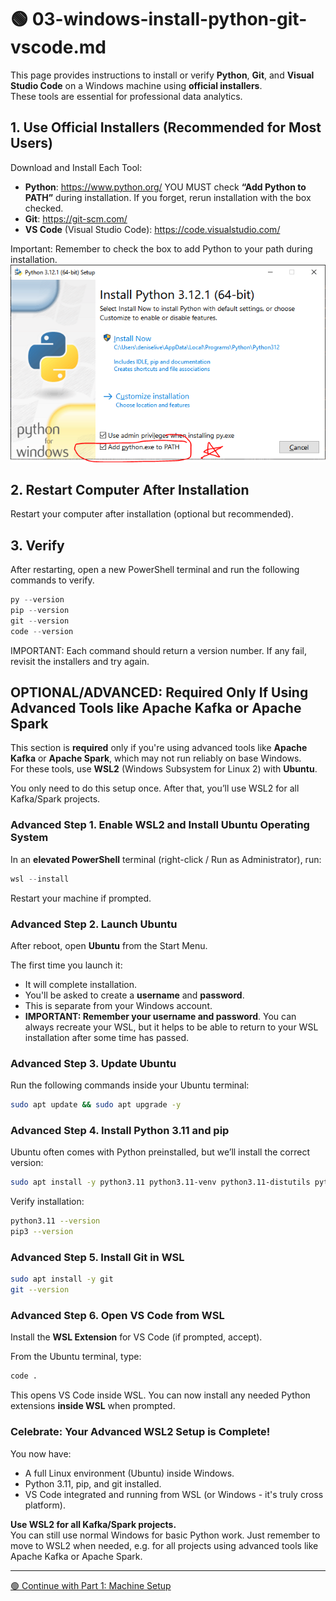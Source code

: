 # 🟢 03-windows-install-python-git-vscode.md

This page provides instructions to install or verify **Python**, **Git**, and **Visual Studio Code** on a Windows machine using **official installers**.  
These tools are essential for professional data analytics.

## 1. Use Official Installers (Recommended for Most Users)

Download and Install Each Tool:

- **Python**: <https://www.python.org/> YOU MUST check **“Add Python to PATH”** during installation. If you forget, rerun installation with the box checked.
- **Git**: <https://git-scm.com/>
- **VS Code** (Visual Studio Code): <https://code.visualstudio.com/>

Important: Remember to check the box to add Python to your path during installation.
![Important: Add Python to Path](images/windows_add_python_to_path.png)

## 2. Restart Computer After Installation

Restart your computer after installation (optional but recommended).

## 3. Verify

After restarting, open a new PowerShell terminal and run the following commands to verify. 

```powershell
py --version
pip --version
git --version
code --version
```

IMPORTANT: Each command should return a version number.
If any fail, revisit the installers and try again. 

## OPTIONAL/ADVANCED: Required Only If Using Advanced Tools like Apache Kafka or Apache Spark

This section is **required** only if you're using advanced tools like **Apache Kafka** or **Apache Spark**, which may not run reliably on base Windows.  
For these tools, use **WSL2** (Windows Subsystem for Linux 2) with **Ubuntu**.

You only need to do this setup once. After that, you’ll use WSL2 for all Kafka/Spark projects.

### Advanced Step 1. Enable WSL2 and Install Ubuntu Operating System

In an **elevated PowerShell** terminal (right-click / Run as Administrator), run:

```powershell
wsl --install
```

Restart your machine if prompted.

### Advanced Step 2. Launch Ubuntu

After reboot, open **Ubuntu** from the Start Menu.

The first time you launch it:

- It will complete installation.
- You'll be asked to create a **username** and **password**.
- This is separate from your Windows account.
- **IMPORTANT: Remember your username and password**.  You can always recreate your WSL, but it helps to be able to return to your WSL installation after some time has passed. 


### Advanced Step 3. Update Ubuntu

Run the following commands inside your Ubuntu terminal:

```bash
sudo apt update && sudo apt upgrade -y
```

### Advanced Step 4. Install Python 3.11 and pip

Ubuntu often comes with Python preinstalled, but we’ll install the correct version:

```bash
sudo apt install -y python3.11 python3.11-venv python3.11-distutils python3-pip
```

Verify installation:

```bash
python3.11 --version
pip3 --version
```

### Advanced Step 5. Install Git in WSL

```bash
sudo apt install -y git
git --version
```

### Advanced Step 6. Open VS Code from WSL

Install the **WSL Extension** for VS Code (if prompted, accept).

From the Ubuntu terminal, type:

```bash
code .
```

This opens VS Code inside WSL. You can now install any needed Python extensions **inside WSL** when prompted.

### Celebrate: Your Advanced WSL2 Setup is Complete!

You now have:

- A full Linux environment (Ubuntu) inside Windows.
- Python 3.11, pip, and git installed.
- VS Code integrated and running from WSL (or Windows - it's truly cross platform).

**Use WSL2 for all Kafka/Spark projects.**  
You can still use normal Windows for basic Python work.
Just remember to move to WSL2 when needed, e.g. for all projects using advanced tools like Apache Kafka or Apache Spark. 

---

[🟢 Continue with Part 1: Machine Setup](MACHINE-SETUP.md)
